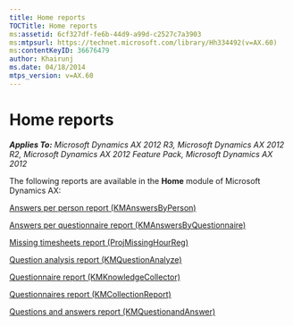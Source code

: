 ```yaml
---
title: Home reports
TOCTitle: Home reports
ms:assetid: 6cf327df-fe6b-44d9-a99d-c2527c7a3903
ms:mtpsurl: https://technet.microsoft.com/library/Hh334492(v=AX.60)
ms:contentKeyID: 36676479
author: Khairunj
ms.date: 04/18/2014
mtps_version: v=AX.60
---
```


# Home reports 


_**Applies To:** Microsoft Dynamics AX 2012 R3, Microsoft Dynamics AX 2012 R2, Microsoft Dynamics AX 2012 Feature Pack, Microsoft Dynamics AX 2012_

The following reports are available in the **Home** module of Microsoft Dynamics AX:

[Answers per person report (KMAnswersByPerson)](answers-per-person-report-kmanswersbyperson.md)

[Answers per questionnaire report (KMAnswersByQuestionnaire)](answers-per-questionnaire-report-kmanswersbyquestionnaire.md)

[Missing timesheets report (ProjMissingHourReg)](missing-timesheets-report-projmissinghourreg.md)

[Question analysis report (KMQuestionAnalyze)](question-analysis-report-kmquestionanalyze.md)

[Questionnaire report (KMKnowledgeCollector)](questionnaire-report-kmknowledgecollector.md)

[Questionnaires report (KMCollectionReport)](questionnaires-report-kmcollectionreport.md)

[Questions and answers report (KMQuestionandAnswer)](questions-and-answers-report-kmquestionandanswer.md)

  


